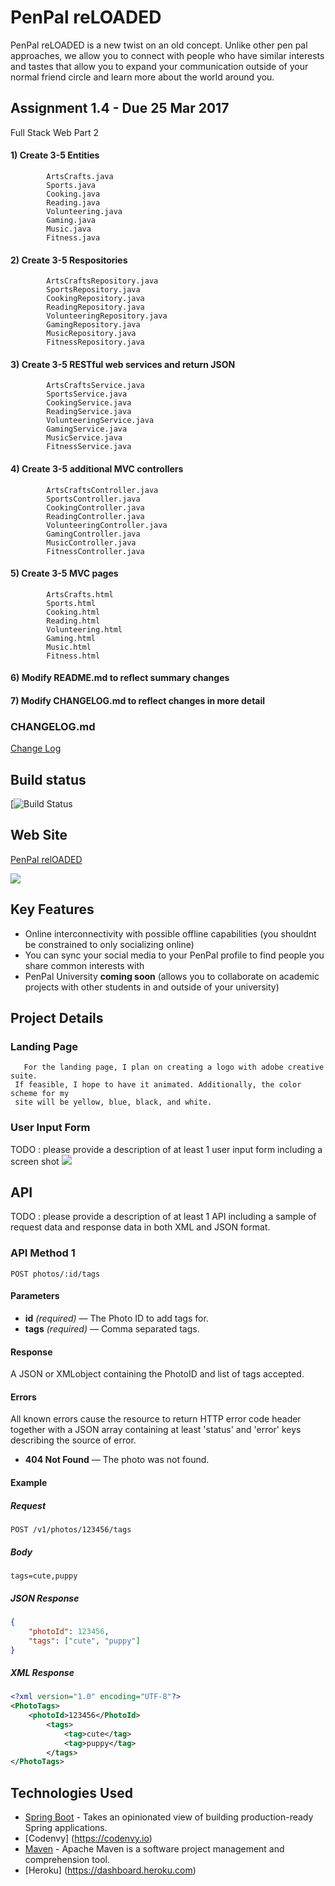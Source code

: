 # PenPal reLOADED

PenPal reLOADED is a new twist on an old concept. Unlike other pen pal approaches, we allow you to connect with people who have similar interests and tastes that allow you to expand your communication outside of your normal friend circle and learn more about the world around you. 


## Assignment 1.4 - Due 25 Mar 2017

   Full Stack Web Part 2
   
#### 1) Create 3-5 Entities
            ArtsCrafts.java
            Sports.java
            Cooking.java
            Reading.java
            Volunteering.java
            Gaming.java
            Music.java
            Fitness.java

   
#### 2) Create 3-5 Respositories
            ArtsCraftsRepository.java
            SportsRepository.java
            CookingRepository.java
            ReadingRepository.java
            VolunteeringRepository.java
            GamingRepository.java
            MusicRepository.java
            FitnessRepository.java

   
#### 3) Create 3-5 RESTful web services and return JSON
            ArtsCraftsService.java
            SportsService.java
            CookingService.java
            ReadingService.java
            VolunteeringService.java
            GamingService.java
            MusicService.java
            FitnessService.java

#### 4) Create 3-5 additional MVC controllers
            ArtsCraftsController.java
            SportsController.java
            CookingController.java
            ReadingController.java
            VolunteeringController.java
            GamingController.java
            MusicController.java
            FitnessController.java

   
#### 5) Create 3-5 MVC pages
            ArtsCrafts.html
            Sports.html
            Cooking.html
            Reading.html
            Volunteering.html
            Gaming.html
            Music.html
            Fitness.html

   
#### 6) Modify README.md to reflect summary changes

   
#### 7) Modify CHANGELOG.md to reflect changes in more detail

   

### CHANGELOG.md
[Change Log](https://github.com/infsci2560sp17/full-stack-web-J-StephanieRose/blob/master/CHANGELOG.md)


## Build status

[![Build Status](https://travis-ci.org/infsci2560sp17/full-stack-web-J-StephanieRose.svg?branch=master)


## Web Site

[PenPal relOADED](https://full-stack-web-j-stephanierose.herokuapp.com/)

![](https://pitt-my.sharepoint.com/personal/jsr67_pitt_edu/_layouts/15/guestaccess.aspx?docid=12fe8d2bd2e724d609bb803e0ae8933b9&authkey=AXPv4NkNzacK0Jh0vBon1Tk)


## Key Features

* Online interconnectivity with possible offline capabilities (you shouldnt be constrained to only socializing online)
* You can sync your social media to your PenPal profile to find people you share common interests with
* PenPal University **coming soon** (allows you to collaborate on academic projects with other students in and outside of your university)

## Project Details

### Landing Page

       For the landing page, I plan on creating a logo with adobe creative suite.
     If feasible, I hope to have it animated. Additionally, the color scheme for my 
     site will be yellow, blue, black, and white. 
       

### User Input Form

TODO : please provide a description of at least 1 user input form including a screen shot ![](https://.../image.jpg)

## API

TODO : please provide a description of at least 1 API including a sample of request data and response data in both XML and JSON format.

### API Method 1

    POST photos/:id/tags

#### Parameters

- **id** _(required)_ — The Photo ID to add tags for.
- **tags** _(required)_ — Comma separated tags.

#### Response

A JSON or XMLobject containing the PhotoID and list of tags accepted.

#### Errors

All known errors cause the resource to return HTTP error code header together with a JSON array containing at least 'status' and 'error' keys describing the source of error.

- **404 Not Found** — The photo was not found.

#### Example

##### Request

    POST /v1/photos/123456/tags

##### Body

    tags=cute,puppy


##### JSON Response

```json
{
    "photoId": 123456,
    "tags": ["cute", "puppy"]
}
```

##### XML Response

```xml
<?xml version="1.0" encoding="UTF-8"?>
<PhotoTags>
    <photoId>123456</PhotoId>
        <tags>
            <tag>cute</tag>
            <tag>puppy</tag>
        </tags>
</PhotoTags>
```

## Technologies Used

- [Spring Boot](https://projects.spring.io/spring-boot/) - Takes an opinionated view of building production-ready Spring applications.
- [Codenvy] (https://codenvy.io)
- [Maven](https://maven.apache.org/) - Apache Maven is a software project management and comprehension tool.
- [Heroku] (https://dashboard.heroku.com)
